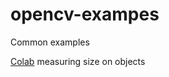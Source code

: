 # opencv-exampes
Common examples


[Colab](https://colab.research.google.com/drive/1yqDcX_wiDv_-GJIb0RK_m9ubiaXyM8V3#scrollTo=Pg_ILOMpg5EZ) measuring size on objects